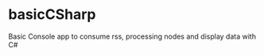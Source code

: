 basicCSharp
===========

Basic Console app to consume rss, processing nodes and display data with C#
